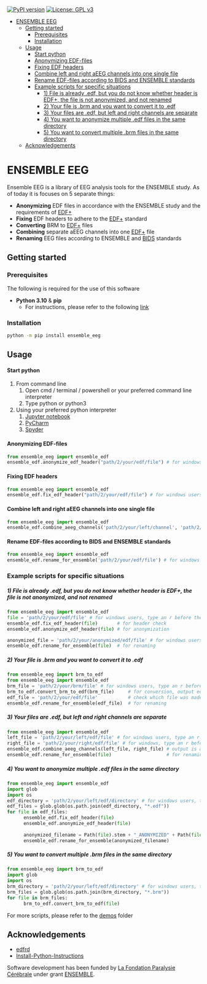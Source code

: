 <!-- PROJECT SHIELDS -->
<!--
*** I'm using markdown "reference style" links for readability.
*** Reference links are enclosed in brackets [ ] instead of parentheses ( ).
*** See the bottom of this document for the declaration of the reference variables
*** for contributors-url, forks-url, etc. This is an optional, concise syntax you may use.
*** https://www.markdownguide.org/basic-syntax/#reference-style-links
-->
[![PyPI version](https://badge.fury.io/py/ensemble-eeg.svg)](https://badge.fury.io/py/ensemble-eeg)
[![License: GPL v3](https://img.shields.io/badge/License-GPLv3-blue.svg)](https://www.gnu.org/licenses/gpl-3.0)

<!-- TABLE OF CONTENTS -->
- [ENSEMBLE EEG](#ensemble-eeg)
  - [Getting started](#getting-started)
    - [Prerequisites](#prerequisites)
    - [Installation](#installation)
  - [Usage](#usage)
      - [Start python](#start-python)
      - [Anonymizing EDF-files](#anonymizing-edf-files)
      - [Fixing EDF headers](#fixing-edf-headers)
      - [Combine left and right aEEG channels into one single file](#combine-left-and-right-aeeg-channels-into-one-single-file)
      - [Rename EDF-files according to BIDS and ENSEMBLE standards](#rename-edf-files-according-to-bids-and-ensemble-standards)
    - [Example scripts for specific situations](#example-scripts-for-specific-situations)
        - [1) File is already .edf, but you do not know whether header is EDF+, the file is not anonymized, and not renamed](#1-file-is-already-edf-but-you-do-not-know-whether-header-is-edf-the-file-is-not-anonymized-and-not-renamed)
        - [2) Your file is .brm and you want to convert it to .edf](#2-your-file-is-brm-and-you-want-to-convert-it-to-edf)
        - [3) Your files are .edf, but left and right channels are separate](#3-your-files-are-edf-but-left-and-right-channels-are-separate)
        - [4) You want to anonymize multiple .edf files in the same directory](#4-you-want-to-anonymize-multiple-edf-files-in-the-same-directory)
        - [5) You want to convert multiple .brm files in the same directory](#5-you-want-to-convert-multiple-brm-files-in-the-same-directory)
  - [Acknowledgements](#acknowledgements)

<!-- ABOUT THE PROJECT -->
# ENSEMBLE EEG
Ensemble EEG is a library of EEG analysis tools for the ENSEMBLE study. As of
today it is focuses on 5 separate things:

- **Anonymizing** EDF files in accordance with the ENSEMBLE study and the
  requirements of [EDF+](https://www.edfplus.info/specs/edfplus.html)
- **Fixing** EDF headers to adhere to the [EDF+](https://www.edfplus.info/specs/edfplus.html) standard
- **Converting** BRM to [EDF+](https://www.edfplus.info/specs/edfplus.html) files
- **Combining** separate aEEG channels into one [EDF+](https://www.edfplus.info/specs/edfplus.html) file
- **Renaming** EEG files according to ENSEMBLE and [BIDS](https://bids-specification.readthedocs.io/en/stable/) standards

<!-- GETTING STARTED -->
## Getting started
### Prerequisites
The following is required for the use of this software
- **Python 3.10** & **pip**
  - For instructions, please refer to the following [link](https://github.com/PackeTsar/Install-Python/blob/master/README.md)

### Installation
```sh
python -m pip install ensemble_eeg
```

<!-- USAGE EXAMPLES -->
## Usage
#### Start python
1) From command line
   1) Open cmd / terminal / powershell or your preferred command line interpreter
   2) Type python or python3
2) Using your preferred python interpreter
   1) [Jupyter notebook](https://jupyter.org/install)
   2) [PyCharm](https://www.jetbrains.com/help/pycharm/installation-guide.html#standalone)
   3) [Spyder](https://docs.spyder-ide.org/current/installation.html)

#### Anonymizing EDF-files
```python
from ensemble_eeg import ensemble_edf
ensemble_edf.anonymize_edf_header("path/2/your/edf/file") # for windows users, type an r before the " to ensure the use of raw strings (r"path/2/your/edf/file") 
```
#### Fixing EDF headers
```python
from ensemble_eeg import ensemble_edf
ensemble_edf.fix_edf_header("path/2/your/edf/file") # for windows users, type an r before the " to ensure the use of raw strings (r"path/2/your/edf/file") 
```
#### Combine left and right aEEG channels into one single file
```python
from ensemble_eeg import ensemble_edf
ensemble_edf.combine_aeeg_channels('path/2/your/left/channel', 'path/2/your/right/channel', 'new_filename') # for windows users, type an r before the " to ensure the use of raw strings (r"path/2/your/edf/file") 
```
#### Rename EDF-files according to BIDS and ENSEMBLE standards
```python
from ensemble_eeg import ensemble_edf
ensemble_edf.rename_for_ensemble('path/2/your/edf/file') # for windows users, type an r before the " to ensure the use of raw strings (r"path/2/your/edf/file") 
```
### Example scripts for specific situations
##### 1) File is already .edf, but you do not know whether header is EDF+, the file is not anonymized, and not renamed
```python
from ensemble_eeg import ensemble_edf
file = 'path/2/your/edf/file' # for windows users, type an r before the " to ensure the use of raw strings (r"path/2/your/edf/file") 
ensemble_edf.fix_edf_header(file)       # for header check
ensemble_edf.anonymize_edf_header(file) # for anonymization

anonymized_file = 'path/2/your/anonymized/edf/file' # for windows users, type an r before the " to ensure the use of raw strings (r"path/2/your/edf/file") 
ensemble_edf.rename_for_ensemble(file)  # for renaming

```
##### 2) Your file is .brm and you want to convert it to .edf 
```python
from ensemble_eeg import brm_to_edf
from ensemble_eeg import ensemble_edf
brm_file = 'path/2/your/brm/file' # for windows users, type an r before the " to ensure the use of raw strings (r"path/2/your/brm/file") 
brm_to_edf.convert_brm_to_edf(brm_file)     # for conversion, output edf is already anonymized
edf_file = 'path/2/your/edf/file'           # check which file was made in previous step
ensemble_edf.rename_for_ensemble(edf_file)  # for renaming

```
##### 3) Your files are .edf, but left and right channels are separate 
```python
from ensemble_eeg import ensemble_edf
left_file = 'path/2/your/left/edf/file' # for windows users, type an r before the " to ensure the use of raw strings (r"path/2/your/edf/file") 
right_file = 'path/2/your/right/edf/file' # for windows, type an r before the " to ensure the use of raw strings (r"path/2/your/edf/file") 
ensemble_edf.combine_aeeg_channels(left_file, right_file) # output is automatically anonymized
ensemble_edf.rename_for_ensemble(file)                    # for renaming

```
##### 4) You want to anonymize multiple .edf files in the same directory 
```python
from ensemble_eeg import ensemble_edf
import glob
import os
edf_directory = 'path/2/your/left/edf/directory' # for windows users, type an r before the " to ensure the use of raw strings (r"path/2/your/edf/file") 
edf_files = glob.glob(os.path.join(edf_directory, "*.edf"))
for file in edf_files:
      ensemble_edf.fix_edf_header(file) 
      ensemble_edf.anonymize_edf_header(file) 
      
      anonymized_filename = Path(file).stem + "_ANONYMIZED" + Path(file).suffix
      ensemble_edf.rename_for_ensemble(anonymized_filename)                    
```
##### 5) You want to convert multiple .brm files in the same directory 
```python
from ensemble_eeg import brm_to_edf
import glob
import os
brm_directory = 'path/2/your/left/edf/directory' # for windows users, type an r before the " to ensure the use of raw strings (r"path/2/your/edf/file") 
brm_files = glob.glob(os.path.join(brm_directory, "*.brm"))
for file in brm_files:
      brm_to_edf.convert_brm_to_edf(file) 
```

For more scripts, please refer to the [demos](demos) folder
<!-- ACKNOWLEDGMENTS -->
## Acknowledgements
- [edfrd](https://github.com/somnonetz/edfrd)
- [Install-Python-Instructions](https://github.com/PackeTsar/Install-Python/tree/master)

Software development has been funded by [La Fondation Paralysie Cérébrale](https://www.fondationparalysiecerebrale.org/) under grant [ENSEMBLE](https://www.fondationparalysiecerebrale.org/ensemble-european-newborn-study-early-markers-better-life).
